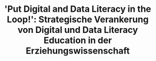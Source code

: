 ---
id: "d2eduloop" # nochmal überlegen
method: "Seminar"
institution: "Fakultät für Erziehungswissenschaft"
title: "'Put Digital and Data Literacy in the Loop!': Strategische Verankerung von Digital und Data Literacy Education in der Erziehungswissenschaft"
title_project:
title_short: "D2EduLoop"
period: "Sep 24 ­­- Sep 25 (12 months)"
foerderlinie: "Fachspezifische Data Literacy"
round: "3"
filter: "3"
lecture2go:
uhh_url: "https://www.hcl.uni-hamburg.de/ddlitlab/data-literacy-lehrlabor/dritte-foerderrunde/07-d2eduloop.html"
contributors: "Bjarne Techert, Christina Schwalbe, Sören-Kristian Berger, Moritz Kreinsen, Regina Schulz"
quote:
text: |
    ## Ausrichtung des Projekts

    Ziel des Projekts ist die Entwicklung konkreter Maßnahmen für die Umsetzung eines abgestimmten, systematisch aufgebauten DDLE-Angebots, in Übereinstimmung mit der Digitalstrategie Studium & Lehrer der EW-Fakultät und Abstimmung mit relevanten DDLE-Aktuer:innen der EW-Fakultät. Das Projekt soll wie folgt umgesetzt werden:

    - Erhebung und Kategorisierung von bereits bestehenden DDLE-Angeboten und Identifikation von Akteur:innen der EW-Fakultät, die DDLE-Angebote entwickelt und durchgeführt haben.

    - Unterstützung des Aufbaus von Kooperations- und Kommunikationsstrukturen zur langfristigen Koordination von DDLE-Angeboten innerhalb der EW-Fakultät.

    - Identifizierung relevanter Akteur:innen für transferorientierte Aktivitäten in der phasenübergreifenden Lehrkräftebildung.

    - Weiterentwicklung eines abgestimmten, systematisch aufgebauten DDLE-Angebots für die EW-Fakultät.

    ## Seminar: Digital + Data + ‚KI‘ Literacy und die Transformation des Lernens

    *Teil des Projekts ist außerdem ein Seminar. Ziel ist die Förderung von Digital-, Daten- und ‚KI‘-Kompetenz bei Studierenden der Erziehungswissenschaften und Lehrkräften, sowie Austausch und Reflexion über die Auswirkungen auf die Transformation des Lernens in der Schule.*

    Das Seminar ist eine Kooperation zwischen der EW-Fakultät der Universität Hamburg und dem Landesinstitut für Lehrerbildung und Schulqualität (LI), in Absprache mit Vertreter:innen der Schüler:innenkammer, Hamburg (SKH). Das Seminar findet wöchentlich statt und wird auch als Fortbildung für Lehrkräfte geöffnet. Studierende der Erziehungswissenschaften lernen gemeinsam mit Lehrkräften die Grundlagen der Digital-, Daten- und ‚KI‘-Kompetenzen und diskutieren und reflektieren gemeinsam die daraus folgende Transformation des Lernens in Schule. Gemeinsam entwickeln sie Open Educational Resources (OER) für „entsprechende Leistungen mit digitalen Anteilen“.

    *Die OER werden auf der Plattform digital.learning.lab veröffentlicht.*

image: "https://www.hcl.uni-hamburg.de/16953492/ddle-schule-digital-literature-in-school-733x414-b75c3d92e580050d8295d6042eb10bce3d386e5d.jpg"
image_credit: "Stablediffusion"
link_external: "https://digitallearninglab.de/"
stine: "WiSe 2024/25: Seminar https://www.stine.uni-hamburg.de/scripts/mgrqispi.dll?APPNAME=CampusNet&PRGNAME=COURSEDETAILS&ARGUMENTS=-N000000000000001,-N000605,-N0,-N390273138054641,-N390273138044642,-N0,-N0,-N3,-AQfLfmDA7edNNvf5gWz5eRWRJHoRQcYAJ4YGz4IpDxBGlPWPg4BUTrMmwRdw03QREPIpKvYAzVBAJmYGUvqFdOzPQvopocQVtOjpmmMKyHYodHgRJfWPkYBZlYYmyHNL-VD6IvdntRzV-VzetWZ5eHBZs3SUu3vN6RWBNHWUl7uoxOfa-QNAMmSoDOuaNHIHIx-RAvoKVRQLIHqRPxjo0mgPNPZKDmYWBOznZQoWQ4gRJWMRFv-oYVUPyPqRJcZRWOd5FQomCYfou3f2APQi-rg7AvMB-vjPhVNLt4DLDYoW6vDUwHz7ZxQPt7j5gQB6DvuReYYD9xDZv4uHIODGsxYGJcgPdYDU7VNU77ZpHHUHTOBmuOBoJWMmSVM56QQo-RzoJxUPmcjWJHfZWQIVt7vZAV-UoRSmvPIosvqPYOUKpeZpy4oeNPzWp7UKmOkZU7dVjejfFcDwKeYGqPfWYfB5wVZpuYzUUmgpEYYUx3SP9ej584UHpPqGg4qLwQzG6OZLEVQpCeuBNRDK-YDGl7MKefBDdx-UwHIomVjPwQgPxvIRg7-PNvB6yCfy6Hj55QSAaRfmhWdPkWNB9xYKkWWU-Wzm7moHxvoR5HMm9cYAqx-mvvgPCQNLqxuK-HqUFOz2ZQzL7vfctPZRuRqLHmuLDvoHyYDZSmo5m7g79OSRT7ZmvvqwUQQpH3uKDWSUlVQ7dvuU7cMRdCWiweYHpHDK5vWndCYRYmIPVPfouRzBZmYHfvBwP3SPEvQmLHDKI"
---